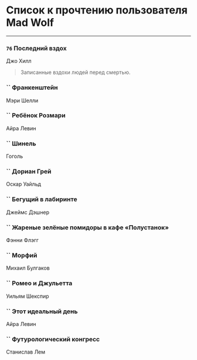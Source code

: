 # Список к прочтению пользователя Mad Wolf
---

### `76` Последний вздох
Джо Хилл
> Записанные вздохи людей перед смертью.

### `` Франкенштейн
Мэри Шелли

### `` Ребёнок Розмари
Айра Левин

### `` Шинель
Гоголь

### `` Дориан Грей
Оскар Уайльд

### `` Бегущий в лабиринте
Джеймс Дэшнер

### `` Жареные зелёные помидоры в кафе «Полустанок»
Фэнни Флэгг

### `` Морфий
Михаил Булгаков

### `` Ромео и Джульетта
Уильям Шекспир

### `` Этот идеальный день
Айра Левин

### `` Футурологический конгресс
Станислав Лем

